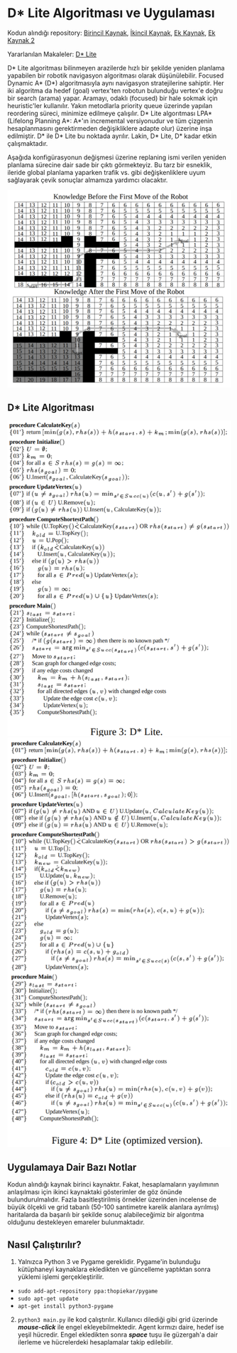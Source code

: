 # D* Lite Algoritması ve Uygulaması

Kodun alındığı repository: [Birincil Kaynak](https://github.com/mdeyo/d-star-lite), [İkincil Kaynak](https://github.com/GBJim/d-star-lite), [Ek Kaynak](https://github.com/azampagl/robotics-d-star-lite), [Ek Kaynak 2](https://github.com/ArekSredzki/dstar-lite)

Yararlanılan Makaleler: [D* Lite](http://idm-lab.org/bib/abstracts/papers/aaai02b.pdf)

D* Lite algoritması bilinmeyen arazilerde hızlı bir şekilde yeniden planlama yapabilen bir robotik navigasyon
algoritması olarak düşünülebilir. Focused Dynamic A* (D*) algoritmasıyla aynı navigasyon stratejilerine sahiptir. Her iki algoritma da hedef (goal) vertex'ten robotun bulunduğu vertex'e doğru bir search (arama) yapar. Aramayı, odaklı (focused) bir hale sokmak için heuristic'ler kullanılır. Yakın metodlarla priority queue üzerinde yapılan reordering süreci, minimize edilmeye çalışılır. D* Lite algorıtması LPA* (Lifelong Planning A*: A*'ın incremental versiyonudur ve tüm çizgenin hesaplanmasını gerektirmeden değişikliklere adapte olur) üzerine inşa edilmiştir. D* ile D* Lite bu noktada ayrılır. Lakin, D* Lite, D* kadar etkin çalışmaktadır. 

Aşağıda konfigürasyonun değişmesi üzerine replaning ismi verilen yeniden planlama sürecine dair sade bir çıktı görmekteyiz. Bu tarz bir esneklik, ileride global planlama yaparken trafik vs. gibi değişkenliklere uyum sağlayarak çevik sonuçlar almamıza yardımcı olacaktır.

<img src="https://github.com/etarakci-hvl/severalStuff/blob/master/DStarLite.png" width="600">

## D* Lite Algoritması

<img src="https://github.com/etarakci-hvl/severalStuff/blob/master/DStarLiteAlg.png" width="600">

<img src="https://github.com/etarakci-hvl/severalStuff/blob/master/DStarLiteOptimized.png" width="600">

## Uygulamaya Dair Bazı Notlar
Kodun alındığı kaynak birinci kaynaktır. Fakat, hesaplamaların yayılımının anlaşılması için ikinci kaynaktaki gösterimler de göz önünde bulundurulmalıdır.
Fazla basitleştirilmiş örnekler üzerinden incelense de büyük ölçekli ve grid tabanlı (50-100 santimetre karelik alanlara ayrılmış) haritalarda da başarılı bir şekilde sonuç alabileceğimiz bir algorıtma olduğunu destekleyen emareler bulunmaktadır.

## Nasıl Çalıştırılır?
1. Yalnızca Python 3 ve Pygame gereklidir. Pygame'in bulunduğu kütüphaneyi kaynaklara ekledikten ve güncelleme yaptıktan sonra yüklemi işlemi gerçekleştirilir.
- `sudo add-apt-repository ppa:thopiekar/pygame`
- `sudo apt-get update`
- `apt-get install python3-pygame`
2. `python3 main.py` ile kod çalıştırılır. Kullanıcı dilediği gibi grid üzerinde ***mouse-click*** ile engel ekleyebilmektedir.
Agent kırmızı daire, hedef ise yeşil hücredir. Engel ekledikten sonra ***space*** tuşu ile güzergah'a dair ilerleme ve hücrelerdeki hesaplamalar takip edilebilir.
